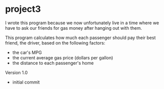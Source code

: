 # project3
I wrote this program because we now unfortunately live in a time where we have to ask our friends for gas money after hanging out with them.

This program calculates how much each passenger should pay their best friend, the driver, based on the following factors:
* the car's MPG
* the current average gas price (dollars per gallon)
* the distance to each passenger's home

Version 1.0
* initial commit
